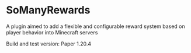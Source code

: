 # SoManyRewards

A plugin aimed to add a flexible and configurable reward system based on player behavior into Minecraft servers

Build and test version: Paper 1.20.4